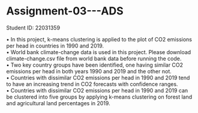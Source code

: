 # Assignment-03---ADS
Student ID: 22031359

• In this project,  k-means clustering is applied to the plot of CO2 emissions per head in countries in 1990 and 2019. <br /> 
• World bank climate-change data is used in this project. Please download climate-change.csv file from world bank data before running the code.<br /> 
• Two key country groups have been identified, one having similar CO2 emissions per head in both years 1990 and 2019 and the other not.<br /> 
• Countries with dissimilar CO2 emissions per head in 1990 and 2019 tend to have an increasing trend in CO2 forecasts with confidence ranges.<br /> 
• Countries with dissimilar CO2 emissions per head in 1990 and 2019 can be clustered into five groups by applying k-means clustering on forest land and agricultural land percentages in 2019.
